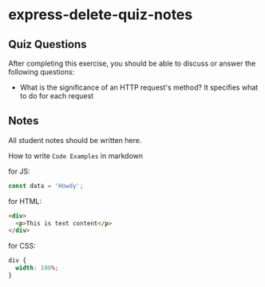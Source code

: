 # express-delete-quiz-notes

## Quiz Questions

After completing this exercise, you should be able to discuss or answer the following questions:

- What is the significance of an HTTP request's method?
  It specifies what to do for each request

## Notes

All student notes should be written here.

How to write `Code Examples` in markdown

for JS:

```javascript
const data = 'Howdy';
```

for HTML:

```html
<div>
  <p>This is text content</p>
</div>
```

for CSS:

```css
div {
  width: 100%;
}
```
